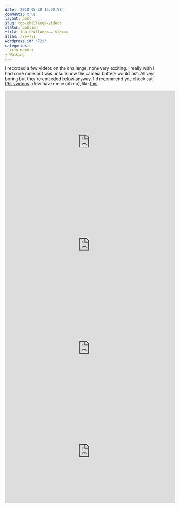 ```yaml
---
date: '2010-05-30 12:00:58'
comments: true
layout: post
slug: tgo-challenge-videos
status: publish
title: TGO Challenge – Videos
alias: /?p=721
wordpress_id: '721'
categories:
- Trip Report
- Walking
---
```


I recorded a few videos on the challenge, none very exciting. I really wish I had done more but was unsure how the camera battery would last. All veyr boring but they're embeded below anyway. I'd recommend you check out [Phils videos](http://www.youtube.com/user/MrPhilTurner) a few have me in (oh no), like [this](http://www.youtube.com/user/MrPhilTurner#p/u/4/VyoWtRcgqsI).  
<!-- more -->
<embed src="http://www.youtube.com/v/KjAiLqr6F7E&#038;hl=en_GB&#038;fs=1&#038;" type="application/x-shockwave-flash" allowscriptaccess="always" allowfullscreen="true" width="560" height="340"></embed>  
<embed src="http://www.youtube.com/v/8D-BwDocdB0&#038;hl=en_GB&#038;fs=1&#038;" type="application/x-shockwave-flash" allowscriptaccess="always" allowfullscreen="true" width="560" height="340"></embed>  
<embed src="http://www.youtube.com/v/SLVxwJ-xdSE&#038;hl=en_GB&#038;fs=1&#038;" type="application/x-shockwave-flash" allowscriptaccess="always" allowfullscreen="true" width="560" height="340"></embed>  
<embed src="http://www.youtube.com/v/cGuJ_8dec1s&#038;hl=en_GB&#038;fs=1&#038;" type="application/x-shockwave-flash" allowscriptaccess="always" allowfullscreen="true" width="560" height="340"></embed>
